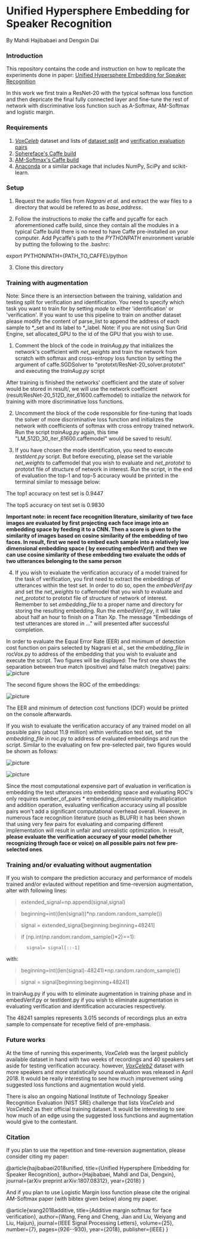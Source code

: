 # Unified Hypersphere Embedding for Speaker Recognition
By Mahdi Hajibabaei and Dengxin Dai

### Introduction

This repository contains the code and instruction on how to replicate the experiments done in paper:  [Unified Hypersphere Embedding for Speaker Recognition](https://arxiv.org/abs/1807.08312)

In this work we first train a ResNet-20 with the typical softmax loss function and then depricate the final fully connected layer and fine-tune the rest of network with discriminative loss function such as A-Softmax, AM-Softmax and logistic margin.

### Requirements
1. [*VoxCeleb*](http://www.robots.ox.ac.uk/~vgg/data/voxceleb/vox1.html) dataset and lists of [dataset split](http://www.robots.ox.ac.uk/~vgg/data/voxceleb/meta/iden_split.txt) and [verification evaluation pairs](http://www.robots.ox.ac.uk/~vgg/data/voxceleb/meta/veri_test.txt)
2. [Sphereface's Caffe build](https://github.com/wy1iu/sphereface/tree/master/tools/caffe-sphereface)
3. [AM-Softmax's Caffe build](https://github.com/happynear/caffe-windows/tree/504d8a85f552e988fabff88b026f2c31cb778329)
4. [Anaconda](https://anaconda.org/anaconda/python) or a similar package that includes NumPy, SciPy and scikit-learn.

### Setup

1. Request the audio files from *Nagrani et al.* and extract the wav files to a directory that would be refered to as *base_address*.

2. Follow the instructions to *make* the caffe and pycaffe for each aforementioned caffe build, since they contain all the modules in a typical Caffe build there is no need to have Caffe pre-installed on your computer.
Add Pycaffe's path to the *PYTHONPATH* environment variable by putting the following to the .bashrc: 

export PYTHONPATH={PATH_TO_CAFFE}/python

3. Clone this directory

### Training with augmentation

Note: Since there is an intersection between the training, validation and testing split for verification and identification. You need to specify which task you want to train for by setting *mode* to either 'identification' or 'verification'. If you want to use this pipeline to train on another dataset please modify the content of parse_list to append the address of each sample to *_set and its label to *_label.
Note: if you are not using Sun Grid Engine, set allocated_GPU to the id of the GPU that you wish to use.

1. Comment the block of the code in *trainAug.py* that initializes the network's coefficient with *net_weights* and train the network from scratch
with softmax and cross-entropy loss function by setting the argument of caffe.SGDSolver to "prototxt/ResNet-20_solver.prototxt" and executing the *trainAug.py* script

After training is finished the networks' coefficient and the state of solver would be stored in result/, we will use the network coefficient (result/ResNet-20_512D_iter_61600.caffemodel) to initialize the network for training with more discriminative loss functions.

2. Uncomment the block of the code responsible for fine-tuning that loads the solver of more discriminative loss function and initializes the network with coefficients of softmax with cross entropy trained network. Run the script *trainAug.py* again, this time "LM_512D_30_iter_61600.caffemodel" would be saved to result/.

3. If you have chosen the mode identification, you need to execute *testIdent.py* script. But before executing, please set the variable *net_weights* to caffemodel that you wish to evaluate and *net_prototxt* to prototxt file of structure of network in interest. Run the script, in the end of evaluation the top-1 and top-5 accuracy would be printed in the terminal similar to message below:

The top1 accuracy on test set is 0.9447

The top5 accuracy on test set is 0.9830

**Important note: in recent face recognition literature, similarity of two face images are evaluated by first projecting each face image into an embedding space by feeding it to a CNN. Then a score is given to the similarity of images based on cosine similarity of the embedding of two faces. In result, first we need to embed each sample into a relatively low dimensional embedding space ( by executing embedVerif) and then we can use cosine similarity of these embedding two evaluate the odds of two utterances belonging to the same person**

4. If you wish to evaluate the verification accuracy of a model trained for the task of verification, you first need to extract the embeddings of utterances within the test set. In order to do so, open the *embedVerif.py* and set the *net_weights* to caffemodel that you wish to evaluate and *net_prototxt* to prototxt file of structure of network of interest. Remember to  set *embedding_file* to a proper name and directory for storing the resulting embedding. Run the *embedVerif.py*, it will take about half an hour to finish on a Titan Xp. The message "Embeddings of test utterances are stored in ..." will presented after successful completion.

In order to evaluate the Equal Error Rate (EER) and minimum of detection cost function on pairs selected by Nagrani et al., set the *embedding_file* in rocVox.py to address of the embedding that you wish to evaluate and execute the script. Two figures will be displayed: The first one shows the separation between true match (positive) and false match (negative) pairs:
![picture](https://github.com/MahdiHajibabaei/unified-embedding/blob/master/figures/rocVox_pairs.jpeg)


The second figure shows the ROC of the embeddings:


![picture](https://github.com/MahdiHajibabaei/unified-embedding/blob/master/figures/rocVox_ROC.jpeg)

The EER and minimum of detection cost functions (DCF) would be printed on the console afterwards.

If you wish to evaluate the verification accuracy of any trained model on all possible pairs (about 11.9 million) within verification test set, set the *embedding_file* in roc.py to address of evaluated embeddings and run the script. Similar to the evaluating on few pre-selected pair, two figures would be shown as follows:

![picture](https://github.com/MahdiHajibabaei/unified-embedding/blob/master/figures/roc_pairs.jpeg)

![picture](https://github.com/MahdiHajibabaei/unified-embedding/blob/master/figures/roc_ROC.jpeg)


Since the most computational expensive part of evaluation in verification is embedding the test utterances into embedding space and evaluating ROC's only requires number_of_pairs * embedding_dimensionality multiplication and addition operation, evaluating verification accuracy using all possible pairs won't add a significant computational overhead overall. However, in numerous face recognition literature (such as BLUFR) it has been shown that using very few pairs for evaluating and comparing different implementation will result in unfair and unrealistic optimization. In result, **please evaluate the verification accuracy of your model (whether  recognizing through face or voice) on all possible pairs not few pre-selected ones**.   

### Training and/or evaluating without augmentation

If you wish to compare the prediction accuracy and performance of models trained and/or evlauted without repetition and time-reversion augmentation, alter with following lines:	
	
>	extended_signal=np.append(signal,signal)

>	beginning=int((len(signal))*np.random.random_sample())

>	signal = extended_signal[beginning:beginning+48241]

>	if (np.int(np.random.random_sample()*2)==1):

>		signal= signal[::-1]

with:

>	beginning=int((len(signal)-48241)*np.random.random_sample())

>	signal = signal[beginning:beginning+48241]

in trainAug.py if you with to eliminate augmentation in training phase and in embedVerif.py or testIdent.py if you wish to eliminate augmentation in evaluating verification and identification accuracies respectively.

The 48241 samples represents 3.015 seconds of recordings plus an extra sample to compensate for receptive field of pre-emphasis.

### Future works

At the time of running this experiments, *VoxCeleb* was the largest publicly available dataset in hand with two weeks of recordings and 40 speakers set aside for testing verification accuracy. however, [*VoxCeleb2*](http://www.robots.ox.ac.uk/~vgg/data/voxceleb/vox2.html) dataset with more speakers and more statistically sound evaluation was released in April 2018. It would be really interesting to see how much improvement using suggested loss functions and augmentation would yield.

There is also an ongoing National Institute of Technology Speaker Recognition Evaluation (NIST SRE) challenge that lists *VoxCeleb* and *VoxCeleb2* as their official training dataset. It would be interesting to see how much of an edge using the suggested loss functions and augmentation would give to the contestant.

### Citation

If you plan to use the repetition and time-reversion augmentation, please consider citing my paper:

@article{hajibabaei2018unified,
  title={Unified Hypersphere Embedding for Speaker Recognition},
  author={Hajibabaei, Mahdi and Dai, Dengxin},
  journal={arXiv preprint arXiv:1807.08312},
  year={2018}
}

And if you plan to use Logistic Margin loss function please cite the original AM-Softmax paper (with bibtex given below) along my paper.

@article{wang2018additive,
  title={Additive margin softmax for face verification},
  author={Wang, Feng and Cheng, Jian and Liu, Weiyang and Liu, Haijun},
  journal={IEEE Signal Processing Letters},
  volume={25},
  number={7},
  pages={926--930},
  year={2018},
  publisher={IEEE}
}


